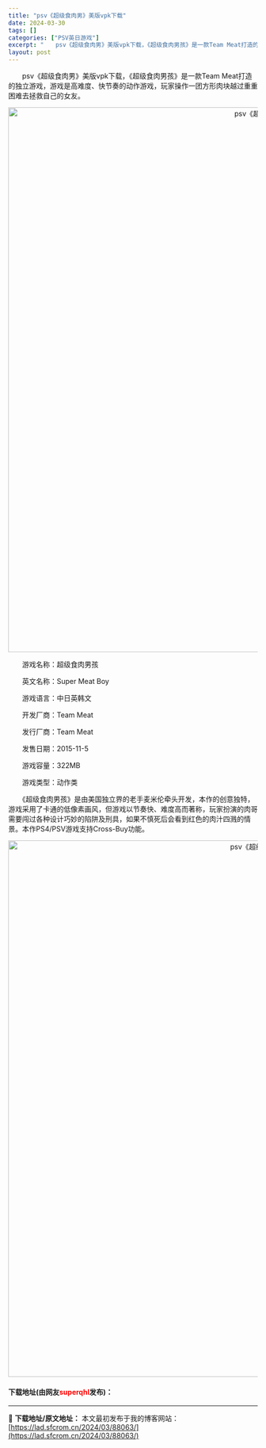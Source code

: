 ```yaml
---
title: "psv《超级食肉男》美版vpk下载"
date: 2024-03-30
tags: []
categories: ["PSV英日游戏"]
excerpt: "　　psv《超级食肉男》美版vpk下载，《超级食肉男孩》是一款Team Meat打造的独立游戏，游戏是高难度、快节奏的动作游戏，玩家操作一团方形肉块越过重重困难去拯救自己的女友。 　　游戏名称：超级食肉男孩 　　英文名称：Super Meat Boy 　　游戏语言：中日英韩文 　　开发厂商：Team&hellip;"
layout: post
---
```


 <p>　　psv《超级食肉男》美版vpk下载，《超级食肉男孩》是一款Team Meat打造的独立游戏，游戏是高难度、快节奏的动作游戏，玩家操作一团方形肉块越过重重困难去拯救自己的女友。</p> <p align="center"><img align="" border="0" src="https://lad.sfcrom.cn/wp-content/uploads/2024/03/20240330_660774b49f28e.png" width="1100" alt="psv《超级食肉男》美版vpk下载" /></p> <p>　　游戏名称：超级食肉男孩</p> <p>　　英文名称：Super Meat Boy</p> <p>　　游戏语言：中日英韩文</p> <p>　　开发厂商：Team Meat</p> <p>　　发行厂商：Team Meat</p> <p>　　发售日期：2015-11-5</p> <p>　　游戏容量：322MB</p> <p>　　游戏类型：动作类</p> <p>　　《超级食肉男孩》是由美国独立界的老手麦米伦牵头开发，本作的创意独特，游戏采用了卡通的低像素画风，但游戏以节奏快、难度高而著称，玩家扮演的肉哥需要闯过各种设计巧妙的陷阱及刑具，如果不慎死后会看到红色的肉汁四溅的情景。本作PS4/PSV游戏支持Cross-Buy功能。</p> <p align="center"><img align="" border="0" src="https://lad.sfcrom.cn/wp-content/uploads/2024/03/20240330_660774b6389ce.png" width="1083" alt="psv《超级食肉男》美版vpk下载" /></p> <p><h4>下载地址(由网友<font color="red">superqhl</font>发布)：</h4></p> 

---
📖 **下载地址/原文地址：** 本文最初发布于我的博客网站：[https://lad.sfcrom.cn/2024/03/88063/](https://lad.sfcrom.cn/2024/03/88063/)

